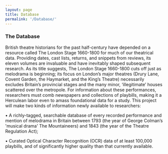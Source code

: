 ```yaml
---
layout: page
title: Database
permalink: '/Database/'
---
```


### The Database ###

British theatre historians for the past half-century have depended on a resource called The London Stage 1660-1800 for much of our theatrical data. Providing dates, cast lists, returns, and snippets from reviews, its eleven volumes are invaluable and have inevitably shaped subsequent research. As its title suggests, The London Stage 1660-1800 cuts off just as melodrama is beginning; its focus on London’s major theatres (Drury Lane, Covent Garden, the Haymarket, and the King’s Theatre) necessarily excludes Britain’s provincial stages and the many minor, ‘illegitimate’ houses scattered over the metropole. For information about these
performances, researchers must comb newspapers and collections of playbills, making it a Herculean labor even to amass foundational data for a study. This project will make two kinds of information newly available to researchers:

• A richly-tagged, searchable database of every recorded performance and mention of melodrama in Britain between 1793 (the year of George Colman’s 'musical drama' The Mountaineers) and 1843 (the year of the Theatre Regulation Act);

• Curated Optical Character Recognition (OCR) data of at least 100,000 playbills, and of significantly higher quality than that currently available.
